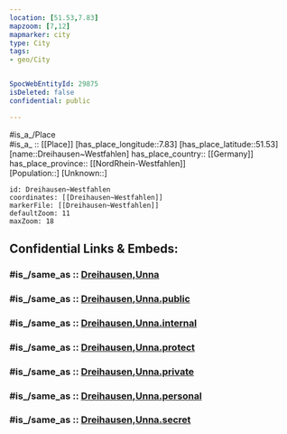 ```yaml
---
location: [51.53,7.83] 
mapzoom: [7,12] 
mapmarker: city 
type: City
tags:
- geo/City


SpocWebEntityId: 29875
isDeleted: false
confidential: public

---
```

#is_a_/Place  
#is_a_ :: [[Place]] 
[has_place_longitude::7.83] 
[has_place_latitude::51.53] 
[name::Dreihausen~Westfahlen] 
has_place_country:: [[Germany]]  
has_place_province:: [[NordRhein-Westfahlen]]  
[Population::] 
[Unknown::] 


```leaflet
id: Dreihausen~Westfahlen
coordinates: [[Dreihausen~Westfahlen]] 
markerFile: [[Dreihausen~Westfahlen]] 
defaultZoom: 11 
maxZoom: 18
```


## Confidential Links & Embeds: 

### #is_/same_as :: [Dreihausen,Unna](/_Standards/Earth/Continent/Europe/Europe~Central/Germany/Germany~West/Nordrhein-Westfalen/counties~NW/Unna/cities~Unna/Unna-city/Dreihausen,Unna.md) 

### #is_/same_as :: [Dreihausen,Unna.public](/_public/Earth/Continent/Europe/Europe~Central/Germany/Germany~West/Nordrhein-Westfalen/counties~NW/Unna/cities~Unna/Unna-city/Dreihausen,Unna.public.md) 

### #is_/same_as :: [Dreihausen,Unna.internal](/_internal/Earth/Continent/Europe/Europe~Central/Germany/Germany~West/Nordrhein-Westfalen/counties~NW/Unna/cities~Unna/Unna-city/Dreihausen,Unna.internal.md) 

### #is_/same_as :: [Dreihausen,Unna.protect](/_protect/Earth/Continent/Europe/Europe~Central/Germany/Germany~West/Nordrhein-Westfalen/counties~NW/Unna/cities~Unna/Unna-city/Dreihausen,Unna.protect.md) 

### #is_/same_as :: [Dreihausen,Unna.private](/_private/Earth/Continent/Europe/Europe~Central/Germany/Germany~West/Nordrhein-Westfalen/counties~NW/Unna/cities~Unna/Unna-city/Dreihausen,Unna.private.md) 

### #is_/same_as :: [Dreihausen,Unna.personal](/_personal/Earth/Continent/Europe/Europe~Central/Germany/Germany~West/Nordrhein-Westfalen/counties~NW/Unna/cities~Unna/Unna-city/Dreihausen,Unna.personal.md) 

### #is_/same_as :: [Dreihausen,Unna.secret](/_secret/Earth/Continent/Europe/Europe~Central/Germany/Germany~West/Nordrhein-Westfalen/counties~NW/Unna/cities~Unna/Unna-city/Dreihausen,Unna.secret.md)

